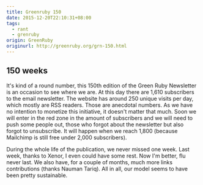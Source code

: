 ```yaml
---
title: Greenruby 150
date: 2015-12-20T22:10:31+08:00
tags:
  - rant
  - grenruby
origin: GreenRuby
originurl: http://greenruby.org/grn-150.html
---
```

## 150 weeks

It's kind of a round number, this 150th edition of the Green Ruby Newsletter
is an occasion to see where we are. At this day there are 1,610 subscribers to
the email newsletter. The website has around 250 unique visits per day, which
mostly are RSS readers. Those are anecdotal numbers. As we have no intention
to monetize this initiative, it doesn't matter that much. Soon we will enter
in the red zone in the amount of subscribers and we will need to push some
people out, those who forgot about the newsletter but also forgot to
unsubscribe. It will happen when we reach 1,800 (because Mailchimp is still
free under 2,000 subscribers).

During the whole life of the publication, we never missed one week. Last week,
thanks to Xenor, I even could have some rest. Now I'm better, flu never last.
We also have, for a couple of months, much more links contributions (thanks
Nauman Tariq). All in all, our model seems to have been pretty sustainable.
